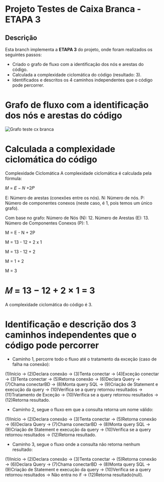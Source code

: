 # Projeto Testes de Caixa Branca - ETAPA 3

## Descrição
Esta branch implementa a **ETAPA 3** do projeto, onde foram realizados os seguintes passos:

- Criado o grafo de fluxo com a identificação dos nós e arestas do código.
- Calculada a complexidade ciclomática do código (resultado: 3).
- Identificados e descritos os 4 caminhos independentes que o código pode percorrer.

# Grafo de fluxo com a identificação dos nós e arestas do código

![Grafo teste cx branca](https://github.com/user-attachments/assets/1ae5eb63-8895-4360-9d68-9bb655068c74)

# Calculada a complexidade ciclomática do código

Complexidade Ciclomática
A complexidade ciclomática é calculada pela fórmula:

𝑀 = 𝐸 − 𝑁 +2𝑃

E: Número de arestas (conexões entre os nós).
N: Número de nós.
P: Número de componentes conexos (neste caso, é 1, pois temos um único grafo).

Com base no grafo:
Número de Nós (N): 12.
Número de Arestas (E): 13.
Número de Componentes Conexos (P): 1.

M =  E - N + 2P

M = 13 - 12 + 2 x 1

M = 13 - 12 + 2

M = 1 + 2


M = 3

 # 𝑀 = 13 − 12 + 2 × 1 = 3
A complexidade ciclomática do código é 3.

# Identificação e descrição dos 3 caminhos independentes que o código pode percorrer
 - Caminho 1, percorre todo o fluxo até o tratamento da exceção (caso de falha na conexão):
   
(1)Início → (2)Declara conexão → (3)Tenta conectar → (4)Exceção conectar → (3)Tenta conectar → (5)Retorna conexão → (6)Declara Query → (7)Chama conectarBD → (8)Monta query SQL → (9)Criação de Statement e execução da query → (10)Verifica se a query retornou resultados → (11)Tratamento de Exceção → (10)Verifica se a query retornou resultados → (12)Retorna resultado.

- Caminho 2, segue o fluxo em que a consulta retorna um nome válido:
  
(1)Início → (2)Declara conexão → (3)Tenta conectar → (5)Retorna conexão → (6)Declara Query → (7)Chama conectarBD → (8)Monta query SQL → (9)Criação de Statement e execução da query → (10)Verifica se a query retornou resultados → (12)Retorna resultado.

- Caminho 3, segue o fluxo onde a consulta não retorna nenhum resultado:
  
(1)Início → (2)Declara conexão → (3)Tenta conectar → (5)Retorna conexão → (6)Declara Query → (7)Chama conectarBD → (8)Monta query SQL → (9)Criação de Statement e execução da query → (10)Verifica se a query retornou resultados →  Não entra no if  → (12)Retorna resultado(null).







